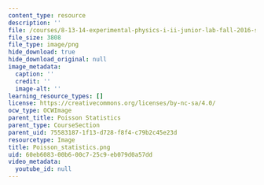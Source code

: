 ```yaml
---
content_type: resource
description: ''
file: /courses/8-13-14-experimental-physics-i-ii-junior-lab-fall-2016-spring-2017/60eb608300b600c725c9eb079d0a57dd_Poisson_statistics.png
file_size: 3808
file_type: image/png
hide_download: true
hide_download_original: null
image_metadata:
  caption: ''
  credit: ''
  image-alt: ''
learning_resource_types: []
license: https://creativecommons.org/licenses/by-nc-sa/4.0/
ocw_type: OCWImage
parent_title: Poisson Statistics
parent_type: CourseSection
parent_uid: 75583187-1f13-d728-f8f4-c79b2c45e23d
resourcetype: Image
title: Poisson_statistics.png
uid: 60eb6083-00b6-00c7-25c9-eb079d0a57dd
video_metadata:
  youtube_id: null
---
```

